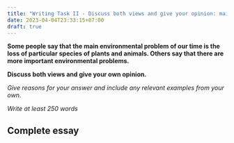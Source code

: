```yaml
---
title: "Writing Task II - Discuss both views and give your opinion: main environmental problem"
date: 2023-04-04T23:33:15+07:00
draft: true
---
```


**Some people say that the main environmental problem of our time is the loss of particular species of plants and animals. Others say that there are more important environmental problems.**

**Discuss both views and give your own opinion.**

*Give reasons for your answer and include any relevant examples from your own.*

*Write at least 250 words*

## Complete essay

